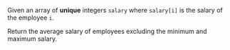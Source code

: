Given an array of **unique** integers `salary` where `salary[i]` is the salary of the employee `i`.

Return the average salary of employees excluding the minimum and maximum salary.